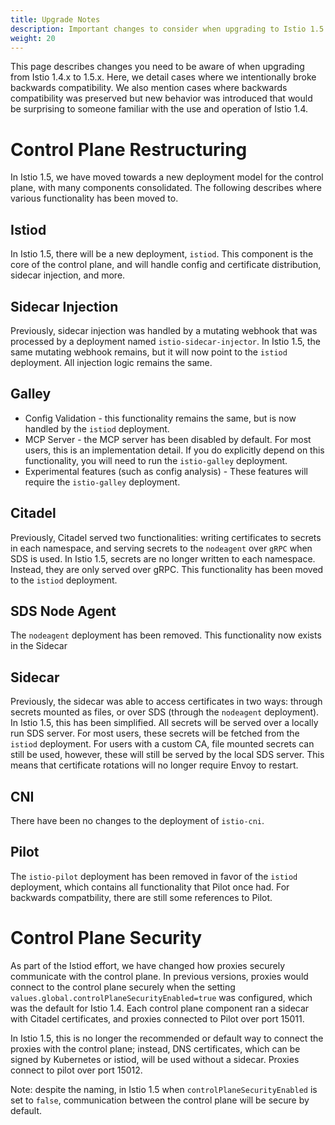 ```yaml
---
title: Upgrade Notes
description: Important changes to consider when upgrading to Istio 1.5.
weight: 20
---
```


This page describes changes you need to be aware of when upgrading from
Istio 1.4.x to 1.5.x.  Here, we detail cases where we intentionally broke backwards
compatibility.  We also mention cases where backwards compatibility was
preserved but new behavior was introduced that would be surprising to someone
familiar with the use and operation of Istio 1.4.

# Control Plane Restructuring

In Istio 1.5, we have moved towards a new deployment model for the control plane, with many components consolidated. The following describes where various functionality has been moved to.

## Istiod

In Istio 1.5, there will be a new deployment, `istiod`. This component is the core of the control plane, and will handle config and certificate distribution, sidecar injection, and more.

## Sidecar Injection

Previously, sidecar injection was handled by a mutating webhook that was processed by a deployment named `istio-sidecar-injector`. In Istio 1.5, the same mutating webhook remains, but it will now point to the `istiod` deployment. All injection logic remains the same.

## Galley

* Config Validation - this functionality remains the same, but is now handled by the `istiod` deployment.
* MCP Server - the MCP server has been disabled by default. For most users, this is an implementation detail. If you do explicitly depend on this functionality, you will need to run the `istio-galley` deployment.
* Experimental features (such as config analysis) - These features will require the `istio-galley` deployment.

## Citadel

Previously, Citadel served two functionalities: writing certificates to secrets in each namespace, and serving secrets to the `nodeagent` over `gRPC` when SDS is used. In Istio 1.5, secrets are no longer written to each namespace. Instead, they are only served over gRPC. This functionality has been moved to the `istiod` deployment.

## SDS Node Agent

The `nodeagent` deployment has been removed. This functionality now exists in the Sidecar

## Sidecar

Previously, the sidecar was able to access certificates in two ways: through secrets mounted as files, or over SDS (through the `nodeagent` deployment). In Istio 1.5, this has been simplified. All secrets will be served over a locally run SDS server. For most users, these secrets will be fetched from the `istiod` deployment. For users with a custom CA, file mounted secrets can still be used, however, these will still be served by the local SDS server. This means that certificate rotations will no longer require Envoy to restart.

## CNI

There have been no changes to the deployment of `istio-cni`.

## Pilot

The `istio-pilot` deployment has been removed in favor of the `istiod` deployment, which contains all functionality that Pilot once had. For backwards compatbility, there are still some references to Pilot.

# Control Plane Security

As part of the Istiod effort, we have changed how proxies securely communicate with the control plane. In previous versions, proxies would connect to the control plane securely when the setting `values.global.controlPlaneSecurityEnabled=true` was configured, which was the default for Istio 1.4. Each control plane component ran a sidecar with Citadel certificates, and proxies connected to Pilot over port 15011.

In Istio 1.5, this is no longer the recommended or default way to connect the proxies with the control plane; instead, DNS certificates, which can be signed by Kubernetes or istiod, will be used without a sidecar. Proxies connect to pilot over port 15012.

Note: despite the naming, in Istio 1.5 when `controlPlaneSecurityEnabled` is set to `false`, communication between the control plane will be secure by default.
